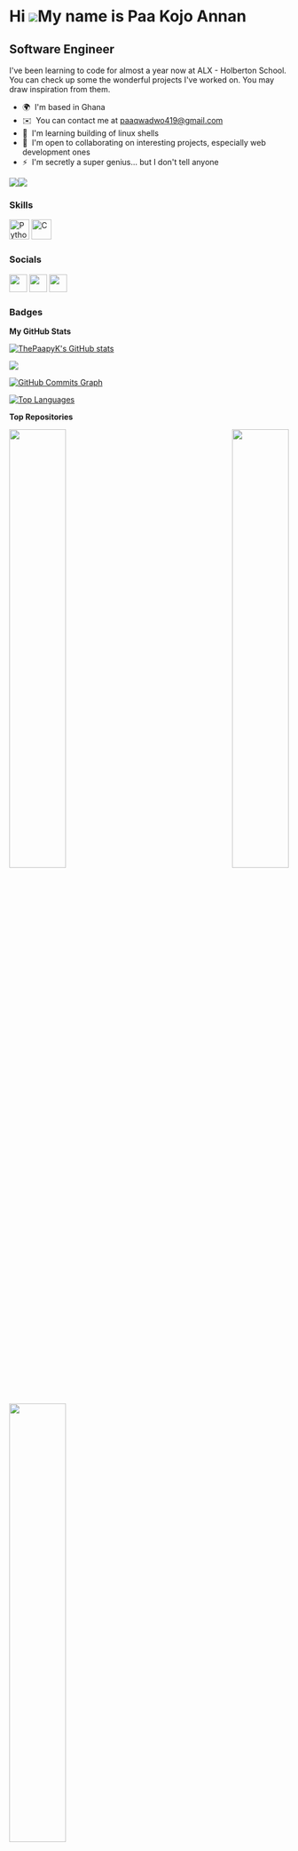 Hi ![](https://user-images.githubusercontent.com/18350557/176309783-0785949b-9127-417c-8b55-ab5a4333674e.gif)My name is Paa Kojo Annan
======================================================================================================================================

Software Engineer
-----------------

I've been learning to code for almost a year now at ALX - Holberton School. You can check up some the wonderful projects I've worked on. You may draw inspiration from them.

* 🌍  I'm based in Ghana
* ✉️  You can contact me at [paaqwadwo419@gmail.com](mailto:paaqwadwo419@gmail.com)
* 🧠  I'm learning building of linux shells
* 🤝  I'm open to collaborating on interesting projects, especially web development ones
* ⚡  I'm secretly a super genius... but I don't tell anyone

<a href="https://www.twitter.com/ThePaapy_K" target="_blank" rel="noreferrer"><img
src="https://img.shields.io/twitter/follow/ThePaapy_K?logo=twitter&style=for-the-badge&color=0891b2&labelColor=1c1917"
/></a><a href="https://www.github.com/ThePaapyK" target="_blank" rel="noreferrer"><img
src="https://img.shields.io/github/followers/ThePaapyK?logo=github&style=for-the-badge&color=0891b2&labelColor=1c1917" /></a>

### Skills


<p align="left">
<a href="https://www.python.org/" target="_blank" rel="noreferrer"><img src="https://raw.githubusercontent.com/danielcranney/readme-generator/main/public/icons/skills/python-colored.svg" width="36" height="36" alt="Python" /></a>
<a href="https://docs.microsoft.com/en-us/cpp/?view=msvc-170" target="_blank" rel="noreferrer"><img src="https://raw.githubusercontent.com/danielcranney/readme-generator/main/public/icons/skills/c-colored.svg" width="36" height="36" alt="C" /></a>
</p>


### Socials

<p align="left"> <a href="https://www.github.com/ThePaapyK" target="_blank" rel="noreferrer"><img src="https://raw.githubusercontent.com/danielcranney/readme-generator/main/public/icons/socials/github.svg" width="32" height="32" /></a> <a href="https://www.linkedin.com/in/paa-kojo-effah-annan-725b2717a" target="_blank" rel="noreferrer"><img src="https://raw.githubusercontent.com/danielcranney/readme-generator/main/public/icons/socials/linkedin.svg" width="32" height="32" /></a> <a href="https://www.twitter.com/ThePaapy_K" target="_blank" rel="noreferrer"><img src="https://raw.githubusercontent.com/danielcranney/readme-generator/main/public/icons/socials/twitter.svg" width="32" height="32" /></a></p>

### Badges

<b>My GitHub Stats</b>

<a href="http://www.github.com/ThePaapyK"><img src="https://github-readme-stats.vercel.app/api?username=ThePaapyK&show_icons=true&hide=issues,contribs&count_private=true&title_color=0891b2&text_color=ffffff&icon_color=0891b2&bg_color=1c1917&hide_border=true&show_icons=true" alt="ThePaapyK's GitHub stats" /></a>

<a href="http://www.github.com/ThePaapyK"><img src="https://github-readme-streak-stats.herokuapp.com/?user=ThePaapyK&stroke=ffffff&background=1c1917&ring=0891b2&fire=0891b2&currStreakNum=ffffff&currStreakLabel=0891b2&sideNums=ffffff&sideLabels=ffffff&dates=ffffff&hide_border=true" /></a>

<a href="http://www.github.com/ThePaapyK"><img src="https://activity-graph.herokuapp.com/graph?username=ThePaapyK&bg_color=1c1917&color=ffffff&line=0891b2&point=ffffff&area_color=1c1917&area=true&hide_border=true&custom_title=GitHub%20Commits%20Graph" alt="GitHub Commits Graph" /></a>

<a href="https://github.com/ThePaapyK" align="left"><img src="https://github-readme-stats.vercel.app/api/top-langs/?username=ThePaapyK&langs_count=10&title_color=0891b2&text_color=ffffff&icon_color=0891b2&bg_color=1c1917&hide_border=true&locale=en&custom_title=Top%20%Languages" alt="Top Languages" /></a>

<b>Top Repositories</b>

<div width="100%" align="center"><a href="https://github.com/ThePaapyK/alx-low_level_programming" align="left"><img align="left" width="45%" src="https://github-readme-stats.vercel.app/api/pin/?username=ThePaapyK&repo=alx-low_level_programming&title_color=0891b2&text_color=ffffff&icon_color=0891b2&bg_color=1c1917&hide_border=true&locale=en" /></a><a href="https://github.com/ThePaapyK/alx-higher_level_programming" align="right"><img align="right" width="45%" src="https://github-readme-stats.vercel.app/api/pin/?username=ThePaapyK&repo=alx-higher_level_programming&title_color=0891b2&text_color=ffffff&icon_color=0891b2&bg_color=1c1917&hide_border=true&locale=en" /></a></div><br /><br /><br /><br /><br /><br /><br />

<br /><br /><br /><br /><br />

<div width="100%" align="center"><a href="https://github.com/ThePaapyK/printf" align="left"><img align="left" width="45%" src="https://github-readme-stats.vercel.app/api/pin/?username=ThePaapyK&repo=printf&title_color=0891b2&text_color=ffffff&icon_color=0891b2&bg_color=1c1917&hide_border=true&locale=en" /></a></div>

